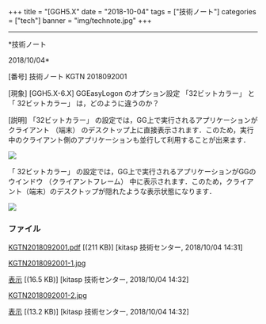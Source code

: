﻿+++
title = "[GGH5.X"
date = "2018-10-04"
tags = ["技術ノート"]
categories = ["tech"]
banner = "img/technote.jpg"
+++

-----------------------------------------------------------------------------------------------------------------------------

*技術ノート

2018/10/04*


[番号]
技術ノート KGTN 2018092001

[現象]
[GGH5.X-6.X] GGEasyLogon のオプション設定 「32ビットカラー」 と 「
32ビットカラー」 は，どのように違うのか？

[説明]
「32ビットカラー」
の設定では，GG上で実行されるアプリケーションがクライアント （端末）
のデスクトップ上に直接表示されます．このため，実行中のクライアント側のアプリケーションも並行して利用することが出来ます．

![](http://techreport.kitasp.net/attachments/download/4173/KGTN2018092001-1.jpg)

「 32ビットカラー」
の設定では，GG上で実行されるアプリケーションがGGのウインドウ
（クライアントフレーム）
中に表示されます．このため，クライアント（端末）のデスクトップが隠れたような表示状態になります．

![](http://techreport.kitasp.net/attachments/download/4174/KGTN2018092001-2.jpg)


### ファイル

 
 


[KGTN2018092001.pdf](http://techreport.kitasp.net/attachments/download/4172/KGTN2018092001.pdf)
 [(211 KB)] [kitasp 技術センター, 2018/10/04
14:31]

[KGTN2018092001-1.jpg](http://techreport.kitasp.net/attachments/download/4173/KGTN2018092001-1.jpg)

[表示](http://techreport.kitasp.net/attachments/4173/KGTN2018092001-1.jpg "表示")
 [(16.5 KB)] [kitasp 技術センター, 2018/10/04
14:32]

[KGTN2018092001-2.jpg](http://techreport.kitasp.net/attachments/download/4174/KGTN2018092001-2.jpg)

[表示](http://techreport.kitasp.net/attachments/4174/KGTN2018092001-2.jpg "表示")
 [(13.2 KB)] [kitasp 技術センター, 2018/10/04
14:32]


 


 

